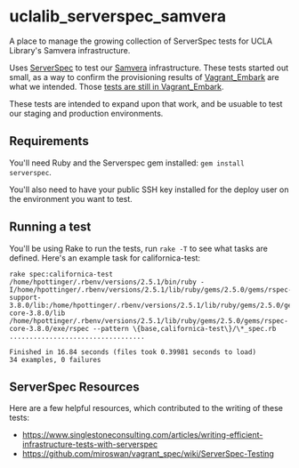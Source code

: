 # uclalib_serverspec_samvera
A place to manage the growing collection of ServerSpec tests for UCLA Library's Samvera infrastructure.

Uses [ServerSpec](https://serverspec.org/) to test our [Samvera](https://samvera.org/) infrastructure. These tests
started out small, as a way to confirm the provisioning results of [Vagrant_Embark](https://github.com/hardyoyo/vagrant_embark)
are what we intended. Those [tests are still in Vagrant_Embark](https://github.com/hardyoyo/vagrant_embark/tree/master/serverspec).

These tests are intended to expand upon that work, and be usuable to test our staging and production environments.

## Requirements
You'll need Ruby and the Serverspec gem installed: `gem install serverspec`.

You'll also need to have your public SSH key installed for the deploy user on the environment you want to test.

## Running a test
You'll be using Rake to run the tests, run `rake -T` to see what tasks are defined. Here's an example task for californica-test:

```
rake spec:californica-test
/home/hpottinger/.rbenv/versions/2.5.1/bin/ruby -I/home/hpottinger/.rbenv/versions/2.5.1/lib/ruby/gems/2.5.0/gems/rspec-support-3.8.0/lib:/home/hpottinger/.rbenv/versions/2.5.1/lib/ruby/gems/2.5.0/gems/rspec-core-3.8.0/lib /home/hpottinger/.rbenv/versions/2.5.1/lib/ruby/gems/2.5.0/gems/rspec-core-3.8.0/exe/rspec --pattern \{base,californica-test\}/\*_spec.rb
..................................

Finished in 16.84 seconds (files took 0.39981 seconds to load)
34 examples, 0 failures
```

## ServerSpec Resources
Here are a few helpful resources, which contributed to the writing of these tests:

 * https://www.singlestoneconsulting.com/articles/writing-efficient-infrastructure-tests-with-serverspec
 * https://github.com/miroswan/vagrant_spec/wiki/ServerSpec-Testing
